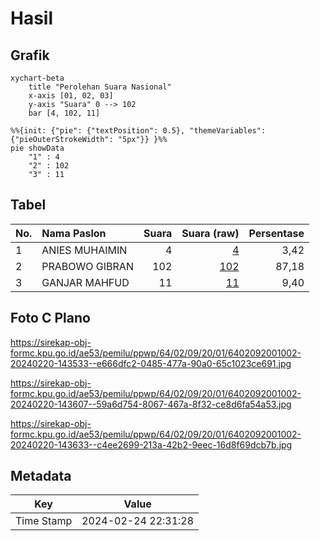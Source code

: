 # Hasil

## Grafik

```mermaid
xychart-beta
    title "Perolehan Suara Nasional"
    x-axis [01, 02, 03]
    y-axis "Suara" 0 --> 102
    bar [4, 102, 11]
```

```mermaid
%%{init: {"pie": {"textPosition": 0.5}, "themeVariables": {"pieOuterStrokeWidth": "5px"}} }%%
pie showData
    "1" : 4
    "2" : 102
    "3" : 11
```

## Tabel

| No. | Nama Paslon    | Suara | Suara (raw) | Persentase |
|:--- |:-------------- | -----:| -----------:| ----------:|
| 1   | ANIES MUHAIMIN | 4     | [4][p-1]    | 3,42       |
| 2   | PRABOWO GIBRAN | 102   | [102][p-2]  | 87,18      |
| 3   | GANJAR MAHFUD  | 11    | [11][p-3]   | 9,40       |


[p-1]: https://github.com/gigit-pemilu/pemilu-2024/blob/main/pilpres/hitung-suara/sub/64-kalimantan-timur/sub/02-kutai-kartanegara/sub/09-kenohan/sub/2001-lamin-telihan/sub/002-tps/sub/paslon-1.txt
[p-2]: https://github.com/gigit-pemilu/pemilu-2024/blob/main/pilpres/hitung-suara/sub/64-kalimantan-timur/sub/02-kutai-kartanegara/sub/09-kenohan/sub/2001-lamin-telihan/sub/002-tps/sub/paslon-2.txt
[p-3]: https://github.com/gigit-pemilu/pemilu-2024/blob/main/pilpres/hitung-suara/sub/64-kalimantan-timur/sub/02-kutai-kartanegara/sub/09-kenohan/sub/2001-lamin-telihan/sub/002-tps/sub/paslon-3.txt

## Foto C Plano

https://sirekap-obj-formc.kpu.go.id/ae53/pemilu/ppwp/64/02/09/20/01/6402092001002-20240220-143533--e666dfc2-0485-477a-90a0-65c1023ce691.jpg

https://sirekap-obj-formc.kpu.go.id/ae53/pemilu/ppwp/64/02/09/20/01/6402092001002-20240220-143607--59a6d754-8067-467a-8f32-ce8d6fa54a53.jpg

https://sirekap-obj-formc.kpu.go.id/ae53/pemilu/ppwp/64/02/09/20/01/6402092001002-20240220-143633--c4ee2699-213a-42b2-9eec-16d8f69dcb7b.jpg


## Metadata

| Key        | Value               |
| ---------- | ------------------- |
| Time Stamp | 2024-02-24 22:31:28 |



